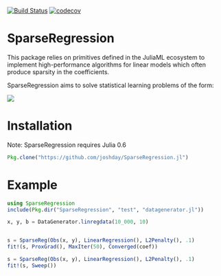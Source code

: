 [![Build Status](https://travis-ci.org/joshday/SparseRegression.jl.svg?branch=master)](https://travis-ci.org/joshday/SparseRegression.jl)
[![codecov](https://codecov.io/gh/joshday/SparseRegression.jl/branch/master/graph/badge.svg)](https://codecov.io/gh/joshday/SparseRegression.jl)

# SparseRegression

This package relies on primitives defined in the JuliaML ecosystem to implement high-performance algorithms for linear models which often produce sparsity in the coefficients.

SparseRegression aims to solve statistical learning problems of the form:

![](https://cloud.githubusercontent.com/assets/8075494/25072239/5d85db30-2297-11e7-817e-e7bebaf056cd.png)

# Installation

Note: SparseRegression requires Julia 0.6

```julia
Pkg.clone("https://github.com/joshday/SparseRegression.jl")
```

# Example

```julia
using SparseRegression
include(Pkg.dir("SparseRegression", "test", "datagenerator.jl"))

x, y, b = DataGenerator.linregdata(10_000, 10)


s = SparseReg(Obs(x, y), LinearRegression(), L2Penalty(), .1)
fit!(s, ProxGrad(), MaxIter(50), Converged(coef))

s = SparseReg(Obs(x, y), LinearRegression(), L2Penalty(), .1)
fit!(s, Sweep())
```
